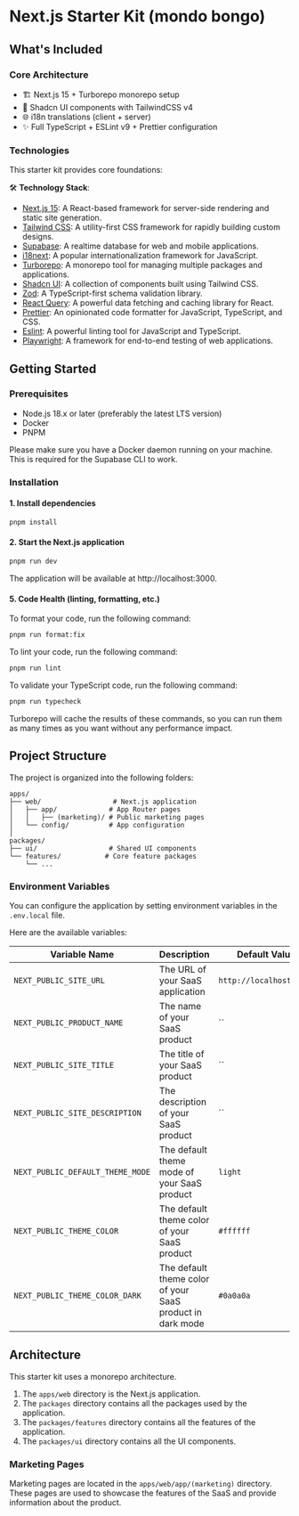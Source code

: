 
# Next.js Starter Kit (mondo bongo)

## What's Included

### Core Architecture
- 🏗️ Next.js 15 + Turborepo monorepo setup
- 🎨 Shadcn UI components with TailwindCSS v4
- 🌐 i18n translations (client + server)
- ✨ Full TypeScript + ESLint v9 + Prettier configuration

### Technologies

This starter kit provides core foundations:

🛠️ **Technology Stack**:
- [Next.js 15](https://nextjs.org/): A React-based framework for server-side rendering and static site generation.
- [Tailwind CSS](https://tailwindcss.com/): A utility-first CSS framework for rapidly building custom designs.
- [Supabase](https://supabase.com/): A realtime database for web and mobile applications.
- [i18next](https://www.i18next.com/): A popular internationalization framework for JavaScript.
- [Turborepo](https://turborepo.org/): A monorepo tool for managing multiple packages and applications.
- [Shadcn UI](https://shadcn.com/): A collection of components built using Tailwind CSS.
- [Zod](https://github.com/colinhacks/zod): A TypeScript-first schema validation library.
- [React Query](https://tanstack.com/query/v4): A powerful data fetching and caching library for React.
- [Prettier](https://prettier.io/): An opinionated code formatter for JavaScript, TypeScript, and CSS.
- [Eslint](https://eslint.org/): A powerful linting tool for JavaScript and TypeScript.
- [Playwright](https://playwright.dev/): A framework for end-to-end testing of web applications.





## Getting Started

### Prerequisites

- Node.js 18.x or later (preferably the latest LTS version)
- Docker
- PNPM

Please make sure you have a Docker daemon running on your machine. This is required for the Supabase CLI to work.

### Installation

#### 1. Install dependencies

```bash
pnpm install
```

#### 2. Start the Next.js application

```bash
pnpm run dev
```

The application will be available at http://localhost:3000.

#### 5. Code Health (linting, formatting, etc.)

To format your code, run the following command:

```bash
pnpm run format:fix
```

To lint your code, run the following command:

```bash
pnpm run lint
```

To validate your TypeScript code, run the following command:

```bash
pnpm run typecheck
```

Turborepo will cache the results of these commands, so you can run them as many times as you want without any performance impact.

## Project Structure

The project is organized into the following folders:

```
apps/
├── web/                  # Next.js application
│   ├── app/             # App Router pages
│   │   ├── (marketing)/ # Public marketing pages
│   └── config/          # App configuration
│
packages/
├── ui/                  # Shared UI components
└── features/           # Core feature packages
    └── ...
```

### Environment Variables

You can configure the application by setting environment variables in the `.env.local` file.

Here are the available variables:

| Variable Name | Description | Default Value|
| --- | --- |--------------------------------------------------------------------------------------------------------------------------------------------------------------------------|
| `NEXT_PUBLIC_SITE_URL` | The URL of your SaaS application | `http://localhost:3000`|
| `NEXT_PUBLIC_PRODUCT_NAME` | The name of your SaaS product | ``|
| `NEXT_PUBLIC_SITE_TITLE` | The title of your SaaS product | ``|
| `NEXT_PUBLIC_SITE_DESCRIPTION` | The description of your SaaS product | `` |
| `NEXT_PUBLIC_DEFAULT_THEME_MODE` | The default theme mode of your SaaS product | `light`|
| `NEXT_PUBLIC_THEME_COLOR` | The default theme color of your SaaS product | `#ffffff`|
| `NEXT_PUBLIC_THEME_COLOR_DARK` | The default theme color of your SaaS product in dark mode | `#0a0a0a`|


## Architecture

This starter kit uses a monorepo architecture.

1. The `apps/web` directory is the Next.js application.
2. The `packages` directory contains all the packages used by the application.
3. The `packages/features` directory contains all the features of the application.
4. The `packages/ui` directory contains all the UI components.

### Marketing Pages

Marketing pages are located in the `apps/web/app/(marketing)` directory. These pages are used to showcase the features of the SaaS and provide information about the product.

